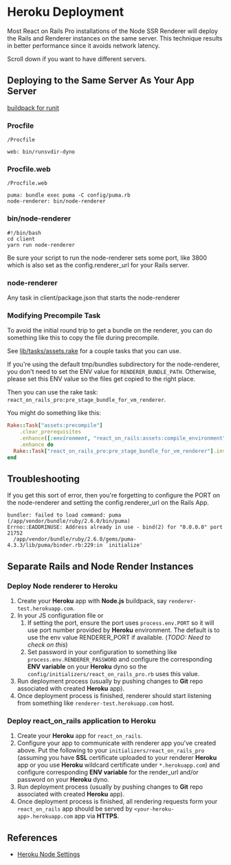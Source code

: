 # Heroku Deployment

Most React on Rails Pro installations of the Node SSR Renderer will deploy the Rails and Renderer
instances on the same server. This technique results in better performance since it avoids network
latency. 

Scroll down if you want to have different servers.

## Deploying to the Same Server As Your App Server

[buildpack for runit](https://github.com/danp/heroku-buildpack-runit)

### Procfile

`/Procfile`

```
web: bin/runsvdir-dyno
```

### Procfile.web

`/Procfile.web`

```
puma: bundle exec puma -C config/puma.rb
node-renderer: bin/node-renderer
```

### bin/node-renderer

```
#!/bin/bash
cd client
yarn run node-renderer
```
Be sure your script to run the node-renderer sets some port, like 3800 which is also set as the
config.renderer_url for your Rails server.

### node-renderer
Any task in client/package.json that starts the node-renderer

### Modifying Precompile Task

To avoid the initial round trip to get a bundle on the renderer, you can do something like this to copy the file during precompile.

See [lib/tasks/assets.rake](../lib/tasks/assets.rake) for a couple tasks that you can use.

If you're using the default tmp/bundles subdirectory for the node-renderer, you don't need to set the
ENV value for `RENDERER_BUNDLE_PATH`. Otherwise, please set this ENV value so the files get copied
to the right place.


Then you can use the rake task: `react_on_rails_pro:pre_stage_bundle_for_vm_renderer`. 

You might do something like this:

```ruby
Rake::Task["assets:precompile"]
    .clear_prerequisites
    .enhance([:environment, "react_on_rails:assets:compile_environment"])
    .enhance do
  Rake::Task["react_on_rails_pro:pre_stage_bundle_for_vm_renderer"].invoke
end
```

## Troubleshooting

If you get this sort of error, then you're forgetting to configure the PORT on the node-renderer and
setting the config.renderer_url on the Rails App.

```
bundler: failed to load command: puma (/app/vendor/bundle/ruby/2.6.0/bin/puma)
Errno::EADDRINUSE: Address already in use - bind(2) for "0.0.0.0" port 21752
  /app/vendor/bundle/ruby/2.6.0/gems/puma-4.3.3/lib/puma/binder.rb:229:in `initialize'
```


## Separate Rails and Node Render Instances

### Deploy Node renderer to Heroku

1. Create your **Heroku** app with **Node.js** buildpack, say `renderer-test.herokuapp.com`.
2. In your JS configuration file or 
   1. If setting the port, ensure the port uses `process.env.PORT` so it will use port number provided by **Heroku** environment. The default is to use the env value RENDERER_PORT if available. (*TODO: Need to check on this*)
   2. Set password in your configuration to something like `process.env.RENDERER_PASSWORD` and configure the corresponding **ENV variable** on your **Heroku** dyno so the `config/initializers/react_on_rails_pro.rb` uses this value.
3. Run deployment process (usually by pushing changes to **Git** repo associated with created **Heroku** app).
4. Once deployment process is finished, renderer should start listening from something like `renderer-test.herokuapp.com` host.

### Deploy react_on_rails application to Heroku

1. Create your **Heroku** app for `react_on_rails`. 
2. Configure your app to communicate with renderer app you've created above. Put the following to your `initializers/react_on_rails_pro` (assuming you have **SSL** certificate uploaded to your renderer **Heroku** app or you use **Heroku** wildcard certificate under `*.herokuapp.com`) and configure corresponding **ENV variable** for the render_url and/or password on your **Heroku** dyno.
3. Run deployment process (usually by pushing changes to **Git** repo associated with created **Heroku** app).
4. Once deployment process is finished, all rendering requests form your `react_on_rails` app should be served by `<your-heroku-app>.herokuapp.com` app via **HTTPS**.



## References

* [Heroku Node Settings](https://github.com/damianmr/heroku-node-settings)
